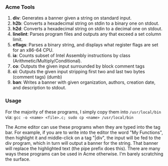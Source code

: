 ### Acme Tools

1. **div**: Generates a banner given a string on standard input.
2. **h2b**: Converts a hexadecimal string on stdin to a binary one on stdout.
3. **h2d**: Converts a hexadecimal string on stdin to a decimal one on stdout.
4. **linelint**: Parses program files and outputs any that exceed a set column limit.
5. **eflags**: Parses a binary string, and displays what register flags are set for an x86-64 CPU.
6. **ia**: Counts subset of Intel Assembly instructions by class (Arithmetic/Multiply/Conditional).
7. **co**: Outputs the given input surrounded by block comment tags
8. **ci**: Outputs the given input stripping first two and last two bytes (comment tags) (dumb)
9. **ban**: Writes a banner with given organization, authors, creation date, and description to stdout.
### Usage

For the majority of these programs, I simply copy them into `/usr/local/bin` via:
	```gcc -o <name> <file>.c; sudo cp <name> /usr/local/bin```

The Acme editor can use these programs when they are typed into the tag bar. For example, if you are to write into the editor the word "My Functions", then highlight it and middle-click on a tag "|div", the input will be fed to the div program, which in turn will output a banner for the string. That banner will replace the highlighted text (the pipe prefix does this). There are many ways these programs can be used in Acme otherwise. I'm barely scratching the surface.


